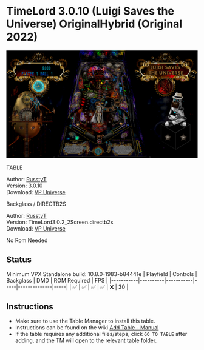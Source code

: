 # TimeLord 3.0.10 (Luigi Saves the Universe) OriginalHybrid (Original 2022)

![Table Preview](../../images/vpx-timelord-preview.jpg)

TABLE  

Author: [RusstyT](https://vpuniverse.com/profile/32300-russtyt/)  
Version: 3.0.10  
Download: [VP Universe](https://vpuniverse.com/files/file/12855-timelord-3010-luigi-saves-the-universe-originalhybrid/)

Backglass / DIRECTB2S  

Author: [RusstyT](https://vpuniverse.com/profile/32300-russtyt/)  
Version: TimeLord3.0.2_2Screen.directb2s  
Download: [VP Universe](https://vpuniverse.com/files/file/12855-timelord-3010-luigi-saves-the-universe-originalhybrid/)

No Rom Needed

## Status 

Minimum VPX Standalone build: 10.8.0-1983-b84441e
| Playfield | Controls | Backglass | DMD | ROM Required | FPS | 
|-----------|----------|-----------|-----|--------------|-----|
| :white_check_mark: | :white_check_mark: | :white_check_mark: | :white_check_mark: | :x: | 30 |

## Instructions

- Make sure to use the Table Manager to install this table.
- Instructions can be found on the wiki [Add Table - Manual](https://github.com/LegendsUnchained/vpx-standalone-alp4k/wiki/%5B04%5D-%F0%9F%A7%A1-TM-%E2%80%90-Other-Features#add-table---manual)
- If the table requires any additional files/steps, click `GO TO TABLE` after adding, and the TM will open to the relevant table folder.

